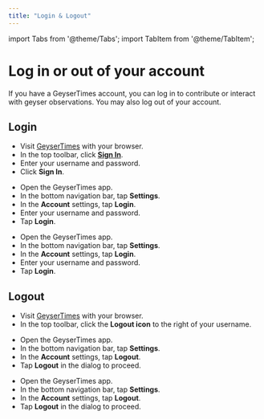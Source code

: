 ```yaml
---
title: "Login & Logout"
---
```


import Tabs from '@theme/Tabs';
import TabItem from '@theme/TabItem';

# Log in or out of your account

If you have a GeyserTimes account, you can log in to contribute or interact with geyser observations. You may also log out of your account.

## Login 

<Tabs groupId="os">
<TabItem value="web" label="Website">

* Visit [GeyserTimes](https://geysertimes.org) with your browser.
* In the top toolbar, click **[Sign In](https://geysertimes.org/login.php)**.
* Enter your username and password.
* Click **Sign In**.

</TabItem>
<TabItem value="android" label="Android">

* Open the GeyserTimes app.
* In the bottom navigation bar, tap **Settings**. 
* In the **Account** settings, tap **Login**.
* Enter your username and password.
* Tap **Login**.

</TabItem>
<TabItem value="iOS" label="iOS">

* Open the GeyserTimes app.
* In the bottom navigation bar, tap **Settings**. 
* In the **Account** settings, tap **Login**.
* Enter your username and password.
* Tap **Login**.

</TabItem>
</Tabs>

## Logout

<Tabs groupId="os">
<TabItem value="web" label="Website">

* Visit [GeyserTimes](https://geysertimes.org) with your browser.
* In the top toolbar, click the **Logout icon** to the right of your username.

</TabItem>
<TabItem value="android" label="Android">

* Open the GeyserTimes app.
* In the bottom navigation bar, tap **Settings**. 
* In the **Account** settings, tap **Logout**.
* Tap **Logout** in the dialog to proceed.

</TabItem>
<TabItem value="iOS" label="iOS">

* Open the GeyserTimes app.
* In the bottom navigation bar, tap **Settings**. 
* In the **Account** settings, tap **Logout**.
* Tap **Logout** in the dialog to proceed.

</TabItem>
</Tabs>